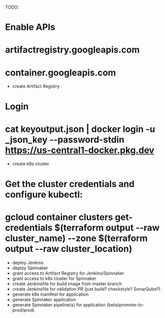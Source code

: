 TODO:
# Enable APIs
# artifactregistry.googleapis.com
# container.googleapis.com
- create Artifact Registry
# Login 
# cat keyoutput.json | docker login -u _json_key --password-stdin https://us-central1-docker.pkg.dev
- create k8s cluster

# Get the cluster credentials and configure kubectl:
# gcloud container clusters get-credentials $(terraform output --raw cluster_name) --zone $(terraform output --raw cluster_location)

- deploy Jenkins
- deploy Spinnaker
- grant access to Artifact Registry for Jenkins/Spinnaker
- grant access to k8s cluster for Spinnaker
- create Jenkinsfile for build image from master branch
- create Jenkinsfile for validation PR (just build? checkstyle? SonarQube?)
- generate k8s manifest for application
- generate Spinnaker application
- generate Spinnaker pipeline(s) for application (beta/promote-to-prod/prod)
